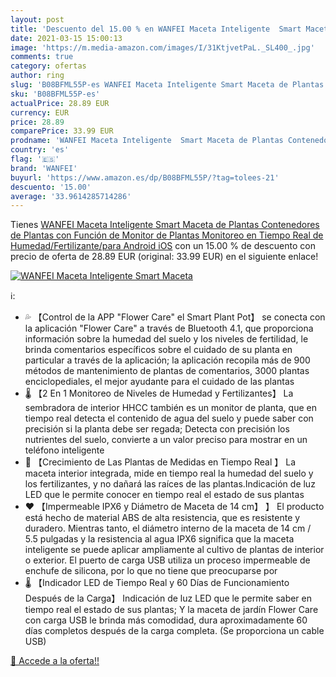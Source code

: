 ```yaml
---
layout: post
title: 'Descuento del 15.00 % en WANFEI Maceta Inteligente  Smart Maceta '
date: 2021-03-15 15:00:13
image: 'https://m.media-amazon.com/images/I/31KtjvetPaL._SL400_.jpg'
comments: true
category: ofertas
author: ring
slug: 'B08BFML55P-es WANFEI Maceta Inteligente Smart Maceta de Plantas...'
sku: 'B08BFML55P-es'
actualPrice: 28.89 EUR
currency: EUR
price: 28.89
comparePrice: 33.99 EUR
prodname: 'WANFEI Maceta Inteligente  Smart Maceta de Plantas Contenedores de Plantas con Función de Monitor de Plantas Monitoreo en Tiempo Real de Humedad/Fertilizante/para Android iOS'
country: 'es'
flag: '🇪🇸'
brand: 'WANFEI'
buyurl: 'https://www.amazon.es/dp/B08BFML55P/?tag=tolees-21'
descuento: '15.00'
average: '33.9614285714286'
---
```


Tienes [WANFEI Maceta Inteligente  Smart Maceta de Plantas Contenedores de Plantas con Función de Monitor de Plantas Monitoreo en Tiempo Real de Humedad/Fertilizante/para Android iOS](https://www.amazon.es/dp/B08BFML55P/?tag=tolees-21) con un 15.00 % de descuento con precio de oferta de 28.89 EUR (original: 33.99 EUR) en el siguiente enlace!

[![WANFEI Maceta Inteligente  Smart Maceta ](https://m.media-amazon.com/images/I/31KtjvetPaL._SL400_.jpg)](https://www.amazon.es/dp/B08BFML55P/?tag=tolees-21)

ℹ️:

- 💦 【Control de la APP "Flower Care" el Smart Plant Pot】 se conecta con la aplicación "Flower Care" a través de Bluetooth 4.1, que proporciona información sobre la humedad del suelo y los niveles de fertilidad, le brinda comentarios específicos sobre el cuidado de su planta en particular a través de la aplicación; la aplicación recopila más de 900 métodos de mantenimiento de plantas de comentarios, 3000 plantas enciclopediales, el mejor ayudante para el cuidado de las plantas
- 🌡 【2 En 1 Monitoreo de Niveles de Humedad y Fertilizantes】 La sembradora de interior HHCC también es un monitor de planta, que en tiempo real detecta el contenido de agua del suelo y puede saber con precisión si la planta debe ser regada; Detecta con precisión los nutrientes del suelo, convierte a un valor preciso para mostrar en un teléfono inteligente
- 🌱 【Crecimiento de Las Plantas de Medidas en Tiempo Real 】 La maceta interior integrada, mide en tiempo real la humedad del suelo y los fertilizantes, y no dañará las raíces de las plantas.Indicación de luz LED que le permite conocer en tiempo real el estado de sus plantas
- ❤️ 【Impermeable IPX6 y Diámetro de Maceta de 14 cm】 】 El producto está hecho de material ABS de alta resistencia, que es resistente y duradero. Mientras tanto, el diámetro interno de la maceta de 14 cm / 5.5 pulgadas y la resistencia al agua IPX6 significa que la maceta inteligente se puede aplicar ampliamente al cultivo de plantas de interior o exterior. El puerto de carga USB utiliza un proceso impermeable de enchufe de silicona, por lo que no tiene que preocuparse por
- 🌡 【Indicador LED de Tiempo Real y 60 Días de Funcionamiento Después de la Carga】 Indicación de luz LED que le permite saber en tiempo real el estado de sus plantas; Y la maceta de jardín Flower Care con carga USB le brinda más comodidad, dura aproximadamente 60 días completos después de la carga completa. (Se proporciona un cable USB)

[🛒 Accede a la oferta!!](https://www.amazon.es/dp/B08BFML55P/?tag=tolees-21)
